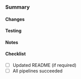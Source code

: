 ### Summary
<!-- Briefly describe the purpose of this PR -->

#### Changes
<!-- List the key changes in this PR -->

#### Testing
<!-- How did you test your changes? -->

#### Notes
<!-- Anything else reviewers should know? -->

#### Checklist
- [ ] Updated README (if required)
- [ ] All pipelines succeeded
